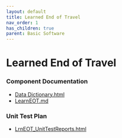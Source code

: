```yaml
---
layout: default
title: Learned End of Travel
nav_order: 1
has_children: true
parent: Basic Software
---
```

# Learned End of Travel
### Component Documentation

- [Data Dictionary.html](doc/Data%20Dictionary.html)
- [LearnEOT.md](doc/LearnEOT.md)

### Unit Test Plan

- [LrnEOT_UnitTestReports.html](utp/Tessy/report/LrnEOT_UnitTestReports.html)

